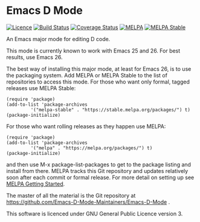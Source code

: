 # Emacs D Mode

[![Licence](https://img.shields.io/badge/license-GPL_3-green.svg)](https://www.gnu.org/licenses/gpl-3.0.txt)
[![Build Status](https://github.com/Emacs-D-Mode-Maintainers/Emacs-D-Mode/workflows/Test/badge.svg)](https://github.com/Emacs-D-Mode-Maintainers/Emacs-D-Mode/actions)
[![Coverage Status](https://coveralls.io/repos/github/Emacs-D-Mode-Maintainers/Emacs-D-Mode/badge.svg?branch=master)](https://coveralls.io/github/Emacs-D-Mode-Maintainers/Emacs-D-Mode?branch=master)
[![MELPA](https://melpa.org/packages/d-mode-badge.svg)](https://melpa.org/#/d-mode)
[![MELPA Stable](https://stable.melpa.org/packages/d-mode-badge.svg)](https://stable.melpa.org/#/d-mode)

An Emacs major mode for editing D code.

This mode is currently known to work with Emacs 25 and 26.
For best results, use Emacs 26.

The best way of installing this major mode, at least for Emacs 26, is to use the packaging system. Add MELPA
or MELPA Stable to the list of repositories to access this mode. For those who want only formal, tagged
releases use MELPA Stable:

```elisp
(require 'package)
(add-to-list 'package-archives
         '("melpa-stable" . "https://stable.melpa.org/packages/") t)
(package-initialize)
```

For those who want rolling releases as they happen use MELPA:

```elisp
(require 'package)
(add-to-list 'package-archives
         '("melpa" . "https://melpa.org/packages/") t)
(package-initialize)
```

and then use M-x package-list-packages to get to the package listing and install from there. MELPA tracks
this Git repository and updates relatively soon after each commit or formal release. For more detail on
setting up see [MELPA Getting Started](https://melpa.org/#/getting-started).

The master of all the material is the Git repository at
https://github.com/Emacs-D-Mode-Maintainers/Emacs-D-Mode .

This software is licenced under GNU General Public Licence version 3.
